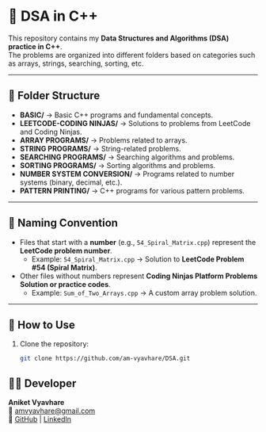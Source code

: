 # 📘 DSA in C++

This repository contains my **Data Structures and Algorithms (DSA) practice in C++**.  
The problems are organized into different folders based on categories such as arrays, strings, searching, sorting, etc.

---

## 📂 Folder Structure

- **BASIC/** → Basic C++ programs and fundamental concepts.  
- **LEETCODE-CODING NINJAS/** → Solutions to problems from LeetCode and Coding Ninjas.  
- **ARRAY PROGRAMS/** → Problems related to arrays.  
- **STRING PROGRAMS/** → String-related problems.  
- **SEARCHING PROGRAMS/** → Searching algorithms and problems.  
- **SORTING PROGRAMS/** → Sorting algorithms and problems.  
- **NUMBER SYSTEM CONVERSION/** → Programs related to number systems (binary, decimal, etc.).  
- **PATTERN PRINTING/** → C++ programs for various pattern problems.  

---

## 📝 Naming Convention

- Files that start with a **number** (e.g., `54_Spiral_Matrix.cpp`) represent the **LeetCode problem number**.  
  - Example: `54_Spiral_Matrix.cpp` → Solution to **LeetCode Problem #54 (Spiral Matrix)**.  
- Other files without numbers represent **Coding Ninjas Platform Problems Solution or practice codes**.  
  - Example: `Sum_of_Two_Arrays.cpp` → A custom array problem solution.  

---

## 🚀 How to Use

1. Clone the repository:
   ```bash
   git clone https://github.com/am-vyavhare/DSA.git

## 👨‍💻 Developer

**Aniket Vyavhare**  
📧 amvyavhare@gmail.com  
🔗 [GitHub](https://github.com/am-vyavhare) | [LinkedIn](https://www.linkedin.com/in/aniket-vyavhare/)
